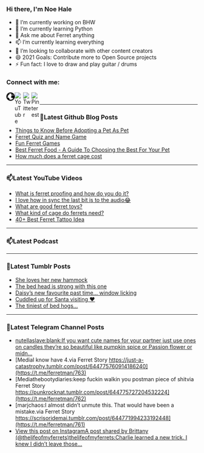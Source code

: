 ### Hi there, I'm Noe Hale

- 🔭 I’m currently working on BHW
- 🌱 I’m currently learning Python
- 💬 Ask me about Ferret anything
- 📫 I’m currently learning everything
- 🔭 I’m looking to collaborate with other content creators
- 😄 2021 Goals: Contribute more to Open Source projects
- ⚡ Fun fact: I love to draw and play guitar / drums

### Connect with me:

[<img align="left" alt="ferretvoice.com" width="22px" src="https://raw.githubusercontent.com/iconic/open-iconic/master/svg/globe.svg" />](https://ferretvoice.com)
[<img align="left" alt="YouTube" width="22px" src="https://cdn.jsdelivr.net/npm/simple-icons@v3/icons/youtube.svg" />](https://www.youtube.com/channel/UCk665XTfaMLVwFVWUmgnDiw)
[<img align="left" alt="Twitter" width="22px" src="https://cdn.jsdelivr.net/npm/simple-icons@v3/icons/twitter.svg" />](https://twitter.com/voiceferret)
[<img align="left" alt="Pinterest" width="22px" src="https://cdn.jsdelivr.net/npm/simple-icons@v3/icons/pinterest.svg" />](https://www.pinterest.com/voiceferret/)

<br />

---
### 🔭Latest Github Blog Posts
<!-- GITHUB:START -->
- [Things to Know Before Adopting a Pet As Pet](http://noehale.github.io/things-to-know-before-adopting-a-pet-as-pet/)
- [Ferret Quiz and Name Game](http://noehale.github.io/ferret-quiz/)
- [Fun Ferret Games](http://noehale.github.io/fun-ferret-games/)
- [Best Ferret Food - A Guide To Choosing the Best For Your Pet](http://noehale.github.io/best-ferret-food/)
- [How much does a ferret cage cost](http://noehale.github.io/how-much-does-a-ferret-cage-cost/)
<!-- GITHUB:END -->
---
### 📫Latest YouTube Videos

<!-- YOUTUBE:START -->
- [What is ferret proofing and how do you do it?](https://www.youtube.com/watch?v=81Syh_DJBQQ)
- [I love how in sync the last bit is to the audio😂](https://www.youtube.com/watch?v=WHBeGHwSlGY)
- [What are good ferret toys?](https://www.youtube.com/watch?v=tPxRilBzc0s)
- [What kind of cage do ferrets need?](https://www.youtube.com/watch?v=xzz6hC3sR5A)
- [40+ Best Ferret Tattoo Idea](https://www.youtube.com/watch?v=KIKqduR6Xcs)
<!-- YOUTUBE:END -->

---
### 📫Latest Podcast

<!-- PODCAST:START -->
<!-- PODCAST:END -->
---
### 📝Latest Tumblr Posts

<!-- TUMBLR:START -->
- [She loves her new hammock](https://come-forth-into-the-light.tumblr.com/post/644836198524813312)
- [The bed head is strong with this one](https://come-forth-into-the-light.tumblr.com/post/644813493124644864)
- [Daisy’s new favourite past time… window licking](https://come-forth-into-the-light.tumblr.com/post/644768268594429952)
- [Cuddled up for Santa visiting ❤](https://come-forth-into-the-light.tumblr.com/post/644747374479245312)
- [The tiniest of bed hogs…](https://come-forth-into-the-light.tumblr.com/post/644722899488587776)
<!-- TUMBLR:END -->
---
### 📝Latest Telegram Channel Posts

<!-- TELEGRAM:START -->
- [nutellaslave:blank:If you want cute names for your partner just use ones on candles they’re so beautiful like pumpkin spice or Passion flower or midn...](https://t.me/ferretman/764)
- [MediaI know have 4.via Ferret Story https://just-a-catastrophy.tumblr.com/post/644775760914186240](https://t.me/ferretman/763)
- [Mediathebootydiaries:keep fuckin walkin you postman piece of shitvia Ferret Story https://punkrocknat.tumblr.com/post/644775727204532224](https://t.me/ferretman/762)
- [marjchaos:I almost didn’t unmute this. That would have been a mistake.via Ferret Story https://scrisoridemai.tumblr.com/post/644771994233192448](https://t.me/ferretman/761)
- [View this post on InstagramA post shared by Brittany (@thelifeofmyferrets)thelifeofmyferrets:Charlie learned a new trick. I knew I didn’t leave those...](https://t.me/ferretman/760)
<!-- TELEGRAM:END -->
